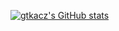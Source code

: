[![gtkacz's GitHub stats](https://github-readme-stats.vercel.app/api?username=gtkacz)](https://github.com/gtkacz/github-readme-stats?count_private=true?show_icons=true?theme=tokyonight?include_all_commits=true)
